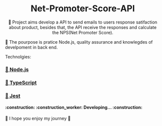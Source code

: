 <h1 align="center">Net-Promoter-Score-API</h1>


<p align="center">🚀 Project aims develop a API to send emails to users response satifaction about product, besides that, the API receive the responses and calculate the NPS(Net Promoter Score).</p>

:book: The pourpose is pratice Node.js, quality assurance and knowlegdes of develpoment in back end.

Technolgies:
<h3>
    <a href="https://nodejs.org/pt-br/">🔗 Node.js</a>
</h3>
<h3>
    <a href="https://www.typescriptlang.org/">🔗 TypeScript</a>
</h3>

<h3>
    <a href="https://jestjs.io/">🔗 Jest</a>
</h3>

<h4> 
	:construction: :construction_worker: Developing... :construction:
</h4>

:tada: I hope you enjoy my journey :tada:
